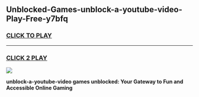 
## Unblocked-Games-unblock-a-youtube-video-Play-Free-y7bfq
<h3>
<a href="https://premium76.site?title=unblock-a-youtube-video&ref=12A">CLICK TO PLAY</a></h3>
<hr>

<h3>
<a href="https://premium76.site?title=unblock-a-youtube-video&ref=12A">CLICK 2 PLAY</a>
  
</h3>

<a href="https://premium76.site?title=unblock-a-youtube-video&ref=12A"><img src="https://clearcache.store/games.png"></a>


**unblock-a-youtube-video games unblocked: Your Gateway to Fun and Accessible Online Gaming**
